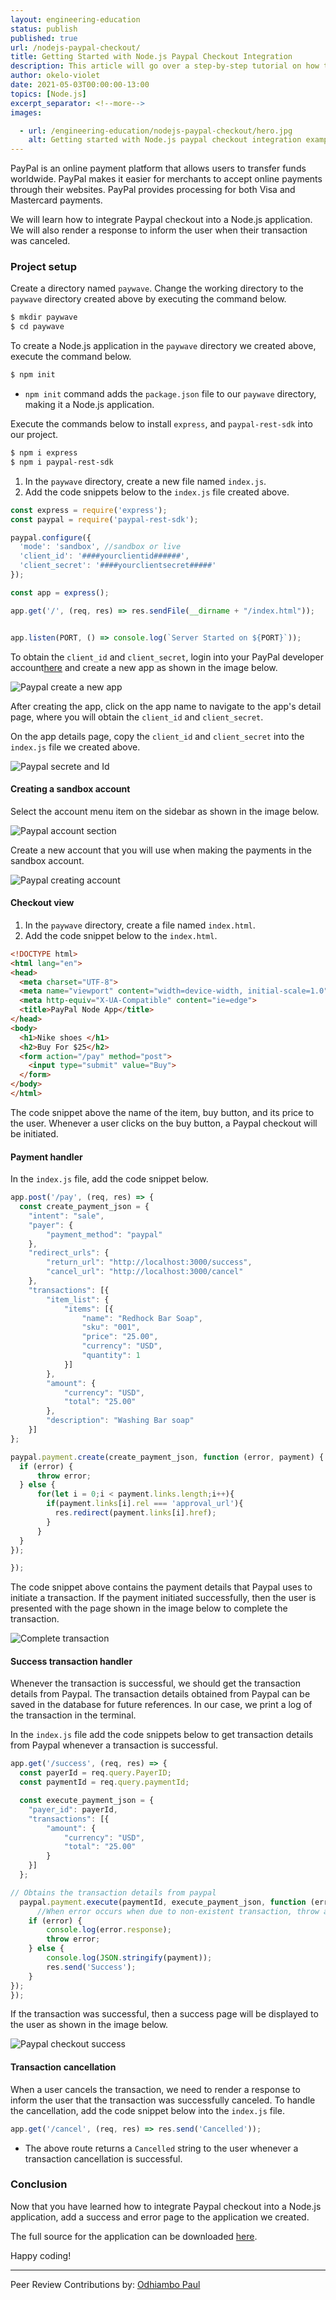 ```yaml
---
layout: engineering-education
status: publish
published: true
url: /nodejs-paypal-checkout/
title: Getting Started with Node.js Paypal Checkout Integration
description: This article will go over a step-by-step tutorial on how to integrate Paypal checkout into a Node.js application. We will also render a response when the transaction is successfully canceled.
author: okelo-violet
date: 2021-05-03T00:00:00-13:00
topics: [Node.js]
excerpt_separator: <!--more-->
images:

  - url: /engineering-education/nodejs-paypal-checkout/hero.jpg
    alt: Getting started with Node.js paypal checkout integration example image
---
```

PayPal is an online payment platform that allows users to transfer funds worldwide. PayPal makes it easier for merchants to accept online payments through their websites. PayPal provides processing for both Visa and Mastercard payments.
<!--more-->
We will learn how to integrate Paypal checkout into a Node.js application. We will also render a response to inform the user when their transaction was canceled.

### Project setup
Create a directory named `paywave`. Change the working directory to the `paywave` directory created above by executing the command below.

```bash
$ mkdir paywave
$ cd paywave
```

To create a Node.js application in the `paywave` directory we created above, execute the command below.

```bash
$ npm init
```

- `npm init` command adds the `package.json` file to our `paywave` directory, making it a Node.js application.

Execute the commands below to install `express`, and `paypal-rest-sdk` into our project.

```bash
$ npm i express
$ npm i paypal-rest-sdk
```

1. In the `paywave` directory, create a new file named `index.js`. 
2. Add the code snippets below to the `index.js` file created above.
   
```javascript
const express = require('express');
const paypal = require('paypal-rest-sdk');

paypal.configure({
  'mode': 'sandbox', //sandbox or live
  'client_id': '####yourclientid######',
  'client_secret': '####yourclientsecret#####'
});

const app = express();

app.get('/', (req, res) => res.sendFile(__dirname + "/index.html"));


app.listen(PORT, () => console.log(`Server Started on ${PORT}`));
```

To obtain the `client_id` and `client_secret`, login into your PayPal developer account[here](https://developer.paypal.com/) and create a new app as shown in the image below.

![Paypal create a new app](/nodejs-paypal-checkout/paypal-create-app.png)

After creating the app, click on the app name to navigate to the app's detail page, where you will obtain the `client_id` and `client_secret`.

On the app details page, copy the `client_id` and `client_secret` into the `index.js` file we created above.

![Paypal secrete and Id](/nodejs-paypal-checkout/paypal-credentials.png)

#### Creating a sandbox account
Select the account menu item on the sidebar as shown in the image below.

![Paypal account section](/nodejs-paypal-checkout/paypal-account-section.png)

Create a new account that you will use when making the payments in the sandbox account.

![Paypal creating account](/nodejs-paypal-checkout/paypal-create-account.png)

#### Checkout view 
1. In the `paywave` directory, create a file named `index.html`. 
2. Add the code snippet below to the `index.html`. 
   
```html
<!DOCTYPE html>
<html lang="en">
<head>
  <meta charset="UTF-8">
  <meta name="viewport" content="width=device-width, initial-scale=1.0">
  <meta http-equiv="X-UA-Compatible" content="ie=edge">
  <title>PayPal Node App</title>
</head>
<body>
  <h1>Nike shoes </h1>
  <h2>Buy For $25</h2>
  <form action="/pay" method="post">
    <input type="submit" value="Buy">
  </form>
</body>
</html>
```

The code snippet above the name of the item, buy button, and its price to the user. Whenever a user clicks on the buy button, a Paypal checkout will be initiated.

#### Payment handler
In the `index.js` file, add the code snippet below.

```javascript
app.post('/pay', (req, res) => {
  const create_payment_json = {
    "intent": "sale",
    "payer": {
        "payment_method": "paypal"
    },
    "redirect_urls": {
        "return_url": "http://localhost:3000/success",
        "cancel_url": "http://localhost:3000/cancel"
    },
    "transactions": [{
        "item_list": {
            "items": [{
                "name": "Redhock Bar Soap",
                "sku": "001",
                "price": "25.00",
                "currency": "USD",
                "quantity": 1
            }]
        },
        "amount": {
            "currency": "USD",
            "total": "25.00"
        },
        "description": "Washing Bar soap"
    }]
};

paypal.payment.create(create_payment_json, function (error, payment) {
  if (error) {
      throw error;
  } else {
      for(let i = 0;i < payment.links.length;i++){
        if(payment.links[i].rel === 'approval_url'){
          res.redirect(payment.links[i].href);
        }
      }
  }
});

});
```

The code snippet above contains the payment details that Paypal uses to initiate a transaction. If the payment initiated successfully, then the user is presented with the page shown in the image below to complete the transaction.

![Complete transaction](/nodejs-paypal-checkout/paypal-checkout.png)

#### Success transaction handler
Whenever the transaction is successful, we should get the transaction details from Paypal. The transaction details obtained from Paypal can be saved in the database for future references. In our case, we print a log of the transaction in the terminal.

In the `index.js` file add the code snippets below to get transaction details from Paypal whenever a transaction is successful.

```javascript
app.get('/success', (req, res) => {
  const payerId = req.query.PayerID;
  const paymentId = req.query.paymentId;

  const execute_payment_json = {
    "payer_id": payerId,
    "transactions": [{
        "amount": {
            "currency": "USD",
            "total": "25.00"
        }
    }]
  };

// Obtains the transaction details from paypal
  paypal.payment.execute(paymentId, execute_payment_json, function (error, payment) {
      //When error occurs when due to non-existent transaction, throw an error else log the transaction details in the console then send a Success string reposponse to the user.
    if (error) {
        console.log(error.response);
        throw error;
    } else {
        console.log(JSON.stringify(payment));
        res.send('Success');
    }
});
});
```

If the transaction was successful, then a success page will be displayed to the user as shown in the image below.

![Paypal checkout success](/nodejs-paypal-checkout/paypal-success.png)

#### Transaction cancellation
When a user cancels the transaction, we need to render a response to inform the user that the transaction was successfully canceled. To handle the cancellation, add the code snippet below into the `index.js` file.

```javascript
app.get('/cancel', (req, res) => res.send('Cancelled'));
```

- The above route returns a `Cancelled` string to the user whenever a transaction cancellation is successful.
  
### Conclusion
Now that you have learned how to integrate Paypal checkout into a Node.js application, add a success and error page to the application we created. 

The full source for the application can be downloaded [here](https://github.com/okeloviolet/Nodejs-paypal).

Happy coding!

---
Peer Review Contributions by: [Odhiambo Paul](/engineering-education/authors/odhiambo-paul/)
